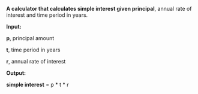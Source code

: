 **A calculator that calculates simple interest given principal**, annual rate of interest and time period in years.

**Input:**

  **p**, principal amount
  
   **t**, time period in years
   
   **r**, annual rate of interest

**Output:**
   
   **simple interest** = p * t * r
